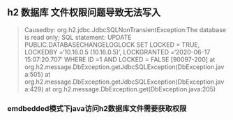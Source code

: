 ## h2 数据库 文件权限问题导致无法写入

> Causedby: org.h2.jdbc.JdbcSQLNonTransientException:The database is read only; SQL statement: UPDATE PUBLIC.DATABASECHANGELOGLOCK SET LOCKED = TRUE, LOCKEDBY =‘10.16.0.5 (10.16.0.5)’, LOCKGRANTED =‘2020-06-17 15:07:20.707’ WHERE ID =1 AND LOCKED = FALSE [90097-200] at org.h2.message.DbException.getJdbcSQLException(DbException.java:505) at org.h2.message.DbException.getJdbcSQLException(DbException.java:429) at org.h2.message.DbException.get(DbException.java:205)

### emdbedded模式下java访问h2数据库文件需要获取权限